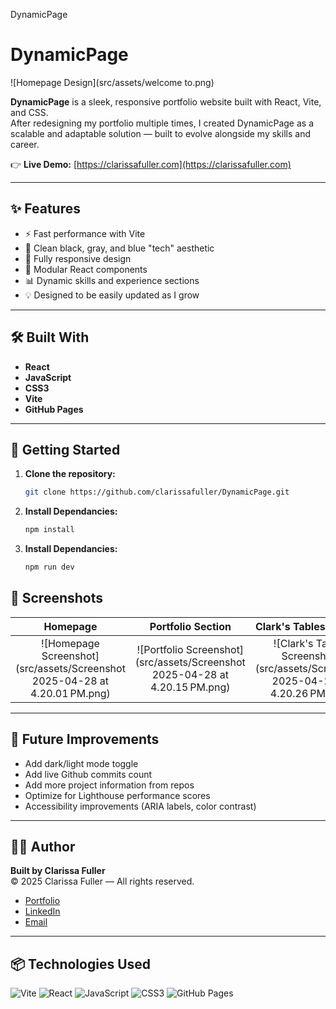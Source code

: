 DynamicPage

# DynamicPage

![Homepage Design](src/assets/welcome to.png)

**DynamicPage** is a sleek, responsive portfolio website built with React, Vite, and CSS.  
After redesigning my portfolio multiple times, I created DynamicPage as a scalable and adaptable solution — built to evolve alongside my skills and career.

👉 **Live Demo:** [https://clarissafuller.com](https://clarissafuller.com)

---

## ✨ Features

- ⚡ Fast performance with Vite
- 🎨 Clean black, gray, and blue "tech" aesthetic
- 📱 Fully responsive design
- 🧩 Modular React components
- 📊 Dynamic skills and experience sections
- 💡 Designed to be easily updated as I grow

---

## 🛠️ Built With

- **React**
- **JavaScript**
- **CSS3**
- **Vite**
- **GitHub Pages**

---

## 🚀 Getting Started

1. **Clone the repository:**
   ```bash
   git clone https://github.com/clarissafuller/DynamicPage.git
   ```
2. **Install Dependancies:**
   ```bash
   npm install
   ```
3. **Install Dependancies:**
   ```bash
   npm run dev
   ```

## 📸 Screenshots

|                                  Homepage                                  |                              Portfolio Section                              |                              Clark's Tables Section                              |
| :------------------------------------------------------------------------: | :-------------------------------------------------------------------------: | :------------------------------------------------------------------------------: |
| ![Homepage Screenshot](src/assets/Screenshot 2025-04-28 at 4.20.01 PM.png) | ![Portfolio Screenshot](src/assets/Screenshot 2025-04-28 at 4.20.15 PM.png) | ![Clark's Tables Screenshot](src/assets/Screenshot 2025-04-28 at 4.20.26 PM.png) |

---

## 🌟 Future Improvements

- Add dark/light mode toggle
- Add live Github commits count
- Add more project information from repos
- Optimize for Lighthouse performance scores
- Accessibility improvements (ARIA labels, color contrast)

---

## 🧑‍💻 Author

**Built by Clarissa Fuller**  
© 2025 Clarissa Fuller — All rights reserved.

- [Portfolio](https://clarissafuller.com)
- [LinkedIn](https://www.linkedin.com/in/clarissa-fuller-360096109/)
- [Email](mailto:clarissafuller5@yahoo.com)

---

## 📦 Technologies Used

![Vite](https://img.shields.io/badge/Vite-646CFF?style=for-the-badge&logo=vite&logoColor=white)
![React](https://img.shields.io/badge/React-20232A?style=for-the-badge&logo=react&logoColor=61DAFB)
![JavaScript](https://img.shields.io/badge/JavaScript-F7DF1E?style=for-the-badge&logo=javascript&logoColor=black)
![CSS3](https://img.shields.io/badge/CSS3-1572B6?style=for-the-badge&logo=css3&logoColor=white)
![GitHub Pages](https://img.shields.io/badge/GitHub%20Pages-222222?style=for-the-badge&logo=github&logoColor=white)
